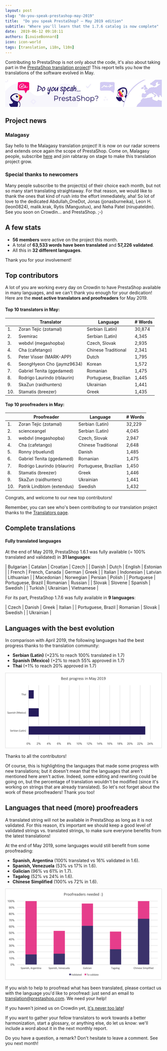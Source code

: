 ```yaml
---
layout: post
slug: "do-you-speak-prestashop-may-2019"
title:  "Do you speak PrestaShop? – May 2019 edition"
subtitle: "Where you'll learn that the 1.7.6 catalog is now complete"
date:  2019-06-12 09:10:11
authors: [LouiseBonnard]
icon: icon-world
tags: [translation, i18n, l10n]
---
```


Contributing to PrestaShop is not only about the code, it's also about taking part in the [PrestaShop translation project](https://crowdin.com/project/prestashop-official)! This report tells you how the translations of the software evolved in May.

![Crowdin Monthly banner](/assets/images/2019/01/Build-Crowdin-banner.jpg)

## Project news


### Malagasy

Say hello to the Malagasy translation project! It is now on our radar screens and extends once again the scope of PrestaShop. Come on, Malagasy people, subscribe [here](https://crowdin.com/project/prestashop-official/mg#) and join rabtaray on stage to make this translation project grow.


### Special thanks to newcomers

Many people subscribe to the project(s) of their choice each month, but not so many start translating straightaway. For that reason, we would like to thank the ones that kind of rush into the effort immediately, aha! So lot of love to the dedicated Abdullah_OneDot, Jonas (jonasburneika), Leon H. (leon0824), malik.krak, Rytis (Mangustux), and Neha Patel (nirupateldm). See you soon on Crowdin… and PrestaShop. ;-)


## A few stats
 
* **56 members** were active on the project this month.
* A total of **63,533 words have been translated** and **57,226 validated**.
* All this in **32 different languages**.
 
Thank you for your involvement!
 

## Top contributors
 
A lot of you are working every day on Crowdin to have PrestaShop available in many languages, and we can't thank you enough for your dedication! Here are the **most active translators and proofreaders** for May 2019.
 
#### Top 10 translators in May:
 
| |Translator | Language | # Words
|-|---------- | -------- | ----------------
 1. | Zoran Tejic (zotamal) | Serbian (Latin) | 30,874
 2. | Svemirac | Serbian (Latin) | 4,345
 3. | webdvl (megashopba) | Czech, Slovak | 2,935
 4. | Cha (cafetango) | Chinese Traditional | 2,341
 5. | Peter Visser (MARK-APP) | Dutch | 1,795
 6. | SeongHyeon Cho (jaymz9634) | Korean | 1,572
 7. | Gabriel Tenita (ggedamed) | Romanian | 1,475
 8. | Rodrigo Laurindo (rblaurin) | Portuguese, Brazilian | 1,445
 9. | SkaZun (raidhunters) | Ukrainian | 1,441
10. | Stamatis (breezer) | Greek | 1,435
 
 
#### Top 10 proofreaders in May:
 
| | Proofreader | Language | # Words
|-| ---------- | -------- | ----------------
 1. | Zoran Tejic (zotamal) | Serbian (Latin) | 32,229
 2. | scienceangel | Serbian (Latin) | 4,045
 3. | webdvl (megashopba) | Czech, Slovak | 2,947
 4. | Cha (cafetango) | Chinese Traditional | 2,648
 5. | Ronny (rbuelund) | Danish | 1,485
 6. | Gabriel Tenita (ggedamed) | Romanian | 1,475
 7. | Rodrigo Laurindo (rblaurin) | Portuguese, Brazilian | 1,450
 8. | Stamatis (breezer) | Greek | 1,446
 9. | SkaZun (raidhunters) | Ukrainian | 1,441
10. | Patrik Lindblom (extendus) | Swedish | 1,432

Congrats, and welcome to our new top contributors!
 
Remember, you can see who's been contributing to our translation project thanks to the [Translators page](http://translators.prestashop.com/).
 
 
## Complete translations
 
#### Fully translated languages
 
At the end of May 2019, PrestaShop 1.6.1 was fully available (= 100% translated and validated) in **31 languages**:
 
| Bulgarian | Catalan | Croatian | Czech |
| Danish | Dutch | English | Estonian |
| French | French, Canada | German | Greek |
| Italian | Indonesian | Latvian | Lithuanian |
| Macedonian | Norwegian | Persian | Polish |
| Portuguese | Portuguese, Brazil | Romanian | Russian |
| Slovak | Slovene | Spanish | Swedish |
| Turkish | Ukrainian | Vietnamese |
 
For its part, PrestaShop 1.7.6 was fully available in **9 languages**:
 
| Czech | Danish | Greek | Italian |
| Portuguese, Brazil | Romanian | Slovak | Swedish |
| Ukrainian |
 
 
## Languages with the best evolution
 
In comparison with April 2019, the following languages had the best progress thanks to the translation community:
 
* **Serbian (Latin)** (+23% to reach 100% translated in 1.7)
* **Spanish (Mexico)** (+2% to reach 55% approved in 1.7)
* **Thai** (+1% to reach 20% approved in 1.7)
 
![Best translation progress for May 2019](/assets/images/2019/06/Build-Crowdin-progress-May19.png)
 
Thanks to all the contributors!
 
Of course, this is highlighting the languages that made some progress with new translations; but it doesn't mean that the languages that aren't mentioned here aren't active. Indeed, some editing and rewriting could be going on, but the percentage of translation wouldn't be modified (since it's working on strings that are already translated). So let's not forget about the work of these proofreaders! Thank you too!
 
 
## Languages that need (more) proofreaders
 
A translated string will not be available in PrestaShop as long as it is not validated. For this reason, it’s important we should keep a good level of validated strings vs. translated strings, to make sure everyone benefits from the latest translations!
 
At the end of May 2019, some languages would still benefit from some proofreading:
 
* **Spanish, Argentina** (100% translated vs 16% validated in 1.6).
* **Spanish, Venezuela** (53% vs 17% in 1.6).
* **Galician** (96% vs 61% in 1.7).
* **Tagalog** (52% vs 24% in 1.6).
* **Chinese Simplified** (100% vs 72% in 1.6).
 
![Languages that need proofreading](/assets/images/2019/06/Build-Crowdin-proofreading-May19.png)
 
If you wish to help to proofread what has been translated, please contact us with the language you'd like to proofread: just send an email to translation@prestashop.com. We need your help! 
 
If you haven't joined us on Crowdin yet, [it's never too late](https://crowdin.com/project/prestashop-official)!
 
If you want to gather your fellow translators to work towards a better harmonization, start a glossary, or anything else, do let us know: we'll include a word about it in the next monthly report.
 
Do you have a question, a remark? Don't hesitate to leave a comment. See you next month!
